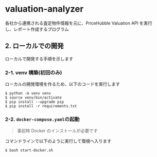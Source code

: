 # valuation-analyzer

各社から連携される査定物件情報を元に、PriceHubble Valuation API を実行し、レポート作成するプログラム

## 2. ローカルでの開発

ローカルで開発する手順を示します

### 2-1. venv 構築(初回のみ)

ローカルの開発環境を作るため、以下のコードを実行します

```
$ python -m venv venv
$ source venv/bin/activate
$ pip install --upgrade pip
$ pip install -r requirements.txt
```

### 2-2. `docker-compose.yaml`の起動

> 事前時 Docker のインストールが必要です

コマンドラインで以下のように実行して環境へ入ります

```shell
$ bash start-docker.sh
```
